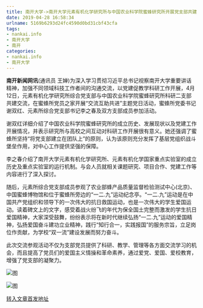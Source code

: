 ```yaml
---
title: 南开大学->南开大学元素有机化学研究所与中国农业科学院蜜蜂研究所开展党支部共建活动--一线 | nankai.info
date: 2019-04-28 16:58:34
urlname: 5169b6293d24fc4590d0bd31cbf43cfa
tags: 
- nankai.info
- 南开大学
- 南开
categories:
- nankai.info
- 南开大学
---
```


**南开新闻网讯**(通讯员 王婵)为深入学习贯彻习近平总书记视察南开大学重要讲话精神，加强不同领域科技工作者间的沟通交流，以党建促教学科研工作开展，4月12日，元素有机化学研究所综合党支部与中国农业科学院蜜蜂研究所科研二支部共建交流，在蜜蜂所党员之家开展“交流互助共进”主题党日活动，蜜蜂所党委书记谢双红、元素所综合党支部书记李之春及双方支部成员参加活动。

谢双红详细介绍了中国农业科学院蜜蜂研究所的成立历史、发展现状以及党建工作开展情况，并表示研究所与高校之间互动对科研工作开展很有意义。她还强调了蜜蜂所坚持“将党支部建立在团队上”的原则，认为该原则充分发挥了基层党组织战斗堡垒作用，对中心工作提供坚强的保障。

李之春介绍了南开大学元素有机化学研究所、元素有机化学国家重点实验室的成立历史及重点实验室的运行机制。与会人员就相关课题研究、项目合作、党建工作等内容进行了深入探讨。

随后，元素所综合党支部成员参观了农业部蜂产品质量监督检验测试中心(北京)、中国蜜蜂博物馆和位于蜜蜂所旁边的“一二.九”运动纪念亭。“一二.九”运动是在中国共产党组织和领导下的一次伟大的抗日救国运动，也是一次伟大的学生爱国运动。读着碑文上的文字，感受着战火纷飞的年代为保全国土完整而激发的学生抗日爱国精神，大家深受鼓舞，纷纷表示将在新时代继续弘扬“一二.九”运动的爱国精神，弘扬爱国奋斗建功立业精神，践行“知行合一，实践报国”的服务宗旨，立足岗位作贡献，为学校“双一流”建设发展而努力奋斗。

此次交流参观活动不仅为支部党员提供了科研、教学、管理等各方面交流学习的机会，而且提高了党员们的爱国主义情操和革命素养，通过爱党、爱国、爱校教育，增强了党支部的凝聚力。

![图](http://news.nankai.edu.cn/pic/0/00/34/96/349624_761724.jpg)

![图](http://news.nankai.edu.cn/pic/0/00/34/96/349625_956751.jpg)

[转入文章首发地址](http://news.nankai.edu.cn/zhxw/system/2019/04/17/000445534.shtml)